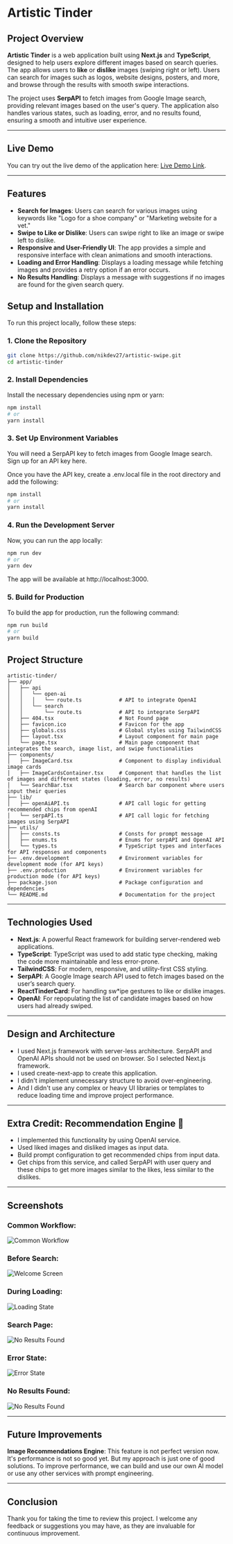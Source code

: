# Artistic Tinder

## Project Overview

**Artistic Tinder** is a web application built using **Next.js** and **TypeScript**, designed to help users explore different images based on search queries. The app allows users to **like** or **dislike** images (swiping right or left). Users can search for images such as logos, website designs, posters, and more, and browse through the results with smooth swipe interactions.

The project uses **SerpAPI** to fetch images from Google Image search, providing relevant images based on the user's query. The application also handles various states, such as loading, error, and no results found, ensuring a smooth and intuitive user experience.

---

## Live Demo

You can try out the live demo of the application here: [Live Demo Link](https://artistic-tinder.vercel.app/).

---

## Features

- **Search for Images**: Users can search for various images using keywords like "Logo for a shoe company" or "Marketing website for a vet."
- **Swipe to Like or Dislike**: Users can swipe right to like an image or swipe left to dislike.
- **Responsive and User-Friendly UI**: The app provides a simple and responsive interface with clean animations and smooth interactions.
- **Loading and Error Handling**: Displays a loading message while fetching images and provides a retry option if an error occurs.
- **No Results Handling**: Displays a message with suggestions if no images are found for the given search query.

## Setup and Installation

To run this project locally, follow these steps:

### 1. Clone the Repository

```bash
git clone https://github.com/nikdev27/artistic-swipe.git
cd artistic-tinder
```

### 2. Install Dependencies
Install the necessary dependencies using npm or yarn:
```bash
npm install
# or
yarn install
```

### 3. Set Up Environment Variables
You will need a SerpAPI key to fetch images from Google Image search. Sign up for an API key here.

Once you have the API key, create a .env.local file in the root directory and add the following:
```bash
npm install
# or
yarn install
```

### 4. Run the Development Server
Now, you can run the app locally:
```bash
npm run dev
# or
yarn dev
```
The app will be available at http://localhost:3000.

### 5. Build for Production
To build the app for production, run the following command:
```bash
npm run build
# or
yarn build
```

## Project Structure

```
artistic-tinder/
├── app/
│   ├── api
│   │   └── open-ai
│   │   │   └── route.ts            # API to integrate OpenAI
│   │   └── search
│   │       └── route.ts            # API to integrate SerpAPI
│   ├── 404.tsx                     # Not Found page
│   ├── favicon.ico                 # Favicon for the app
│   ├── globals.css                 # Global styles using TailwindCSS
│   ├── layout.tsx                  # Layout component for main page
│   └── page.tsx                    # Main page component that integrates the search, image list, and swipe functionalities
├── components/
│   ├── ImageCard.tsx               # Component to display individual image cards
│   ├── ImageCardsContainer.tsx     # Component that handles the list of images and different states (loading, error, no results)
│   └── SearchBar.tsx               # Search bar component where users input their queries
├── lib/
│   ├── openAiAPI.ts                # API call logic for getting recommended chips from openAI
│   └── serpAPI.ts                  # API call logic for fetching images using SerpAPI
├── utils/
│   ├── consts.ts                   # Consts for prompt message
│   ├── enums.ts                    # Enums for serpAPI and OpenAI API
│   └── types.ts                    # TypeScript types and interfaces for API responses and components
├── .env.development                # Environment variables for development mode (for API keys)
├── .env.production                 # Environment variables for production mode (for API keys)
├── package.json                    # Package configuration and dependencies
└── README.md                       # Documentation for the project
```

---

## Technologies Used

- **Next.js**: A powerful React framework for building server-rendered web applications.
- **TypeScript**: TypeScript was used to add static type checking, making the code more maintainable and less error-prone.
- **TailwindCSS**: For modern, responsive, and utility-first CSS styling.
- **SerpAPI**: A Google Image search API used to fetch images based on the user’s search query.
- **ReactTinderCard**: For handling sw*ipe gestures to like or dislike images.
- **OpenAI**: For repopulating the list of candidate images based on how users had already swiped.

---

## Design and Architecture

- I used Next.js framework with server-less architecture. SerpAPI and OpenAI APIs should not be used on browser. So I selected Next.js framework.
- I used create-next-app to create this application.
- I didn't implement unnecessary structure to avoid over-engineering.
- And I didn't use any complex or heavy UI libraries or templates to reduce loading time and improve project performance.

---

## Extra Credit: Recommendation Engine 🚀

- I implemented this functionality by using OpenAI service.
- Used liked images and disliked images as input data.
- Build prompt configuration to get recommended chips from input data.
- Get chips from this service, and called SerpAPI with user query and these chips to get more images similar to the likes, less similar to the dislikes.

---

## Screenshots

### Common Workflow:
![Common Workflow](./public/video.gif)

### Before Search:
![Welcome Screen](./public/welcome.png)

### During Loading:
![Loading State](./public/loading.png)

### Search Page:
![No Results Found](./public/search.png)

### Error State:
![Error State](./public/error.png)

### No Results Found:
![No Results Found](./public/no-results.png)

---

## Future Improvements
**Image Recommendations Engine**: This feature is not perfect version now. It's performance is not so good yet. But my approach is just one of good solutions. To improve performance, we can build and use our own AI model or use any other services with prompt engineering.

---

## Conclusion
Thank you for taking the time to review this project. I welcome any feedback or suggestions you may have, as they are invaluable for continuous improvement.
